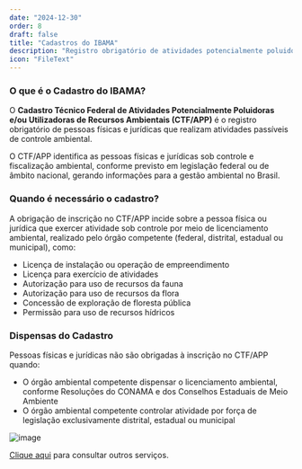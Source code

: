 ```yaml
---
date: "2024-12-30"
order: 8
draft: false
title: "Cadastros do IBAMA"
description: "Registro obrigatório de atividades potencialmente poluidoras e utilizadoras de recursos ambientais"
icon: "FileText"
---
```


### O que é o Cadastro do IBAMA?

O **Cadastro Técnico Federal de Atividades Potencialmente Poluidoras e/ou Utilizadoras de Recursos Ambientais (CTF/APP)** é o registro obrigatório de pessoas físicas e jurídicas que realizam atividades passíveis de controle ambiental.

O CTF/APP identifica as pessoas físicas e jurídicas sob controle e fiscalização ambiental, conforme previsto em legislação federal ou de âmbito nacional, gerando informações para a gestão ambiental no Brasil.

### Quando é necessário o cadastro?

A obrigação de inscrição no CTF/APP incide sobre a pessoa física ou jurídica que exercer atividade sob controle por meio de licenciamento ambiental, realizado pelo órgão competente (federal, distrital, estadual ou municipal), como:

- Licença de instalação ou operação de empreendimento
- Licença para exercício de atividades
- Autorização para uso de recursos da fauna
- Autorização para uso de recursos da flora
- Concessão de exploração de floresta pública
- Permissão para uso de recursos hídricos

### Dispensas do Cadastro

Pessoas físicas e jurídicas não são obrigadas à inscrição no CTF/APP quando:

- O órgão ambiental competente dispensar o licenciamento ambiental, conforme Resoluções do CONAMA e dos Conselhos Estaduais de Meio Ambiente
- O órgão ambiental competente controlar atividade por força de legislação exclusivamente distrital, estadual ou municipal

![image](/images/bannerimage.webp)

[Clique aqui](/servicos) para consultar outros serviços. 

